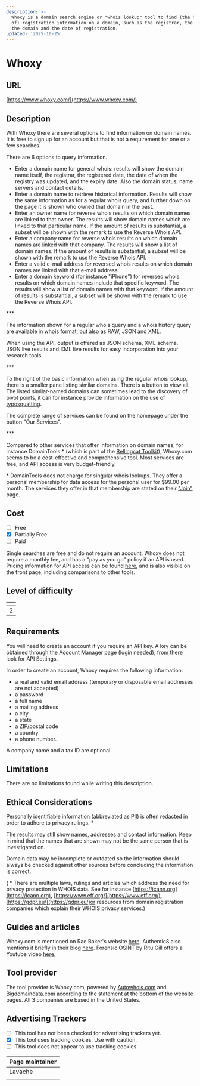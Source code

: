 ```yaml
---
description: >-
  Whoxy is a domain search engine or "whois lookup" tool to find (the history
  of) registration information on a domain, such as the registrar, the status of
  the domain and the date of registration.
updated: '2025-10-25'
---
```


# Whoxy

## URL

[https://www.whoxy.com/](https://www.whoxy.com/)

## Description

With Whoxy there are several options to find information on domain names. It is free to sign up for an account but that is not a requirement for one or a few searches.

There are 6 options to query information.

* Enter a domain name for general whois: results will show the domain name itself, the registrar, the registered date, the date of when the registry was updated, and the expiry date. Also the domain status, name servers and contact details.
* Enter a domain name to retrieve historical information. Results will show the same information as for a regular whois query, and further down on the page it is shown who owned that domain in the past.
* Enter an owner name for reverse whois results on which domain names are linked to that owner. The results will show domain names which are linked to that particular name. If the amount of results is substantial, a subset will be shown with the remark to use the Reverse Whois API.
* Enter a company name for reverse whois results on which domain names are linked with that company. The results will show a list of domain names. If the amount of results is substantial, a subset will be shown with the remark to use the Reverse Whois API.
* Enter a valid e-mail address for reversed whois results on which domain names are linked with that e-mail address.&#x20;
* Enter a domain keyword (for instance "iPhone") for reversed whois results on which domain names include that specific keyword. The results will show a list of domain names with that keyword. If the amount of results is substantial, a subset will be shown with the remark to use the Reverse Whois API.

\*\*\*

The information shown for a regular whois query and a whois history query are available in whois format, but also as RAW, JSON and XML.

When using the API, output is offered as JSON schema, XML schema, JSON live results and XML live results for easy incorporation into your research tools.

\*\*\*

To the right of the basic information when using the regular whois lookup, there is a smaller pane listing similar domains. There is a button to view all. The listed similar-named domains can sometimes lead to the discovery of pivot points, it can for instance provide information on the use of [typosquatting](https://en.wikipedia.org/wiki/Typosquatting).

The complete range of services can be found on the homepage under the button "Our Services".

\*\*\*

Compared to other services that offer information on domain names, for instance DomainTools \* (which is part of the [Bellingcat Toolkit](https://bellingcat.gitbook.io/toolkit/more/all-tools/domaintools-whois-lookup)), Whoxy.com seems to be a cost-effective and comprehensive tool. Most services are free, and API access is very budget-friendly.

\* DomainTools does not charge for singular whois lookups. They offer a personal membership for data access for the personal user for $99.00 per month. The services they offer in that membership are stated on their ["Join"](https://secure.domaintools.com/join/) page.

## Cost

* [ ] Free
* [x] Partially Free
* [ ] Paid

Single searches are free and do not require an account. Whoxy does not require a monthly fee, and has a "pay as you go" policy if an API is used. Pricing information for API access can be found [here](https://www.whoxy.com/pricing.php), and is also visible on the front page, including comparisons to other tools.

## Level of difficulty

<table><thead><tr><th data-type="rating" data-max="5"></th></tr></thead><tbody><tr><td>2</td></tr></tbody></table>

## Requirements

You will need to create an account if you require an API key. A key can be obtained through the Account Manager page (login needed), from there look for API Settings.

In order to create an account, Whoxy requires the following information:

* a real and valid email address (temporary or disposable email addresses are not accepted)
* a password
* a full name
* a mailing address
* a city
* a state
* a ZIP/postal code
* a country
* a phone number.

A company name and a tax ID are optional.

## Limitations

There are no limitations found while writing this description.

## Ethical Considerations

Personally identifiable information (abbreviated as [PII](https://en.wikipedia.org/wiki/Personal_data)) is often redacted in order to adhere to privacy rulings. \*

The results may still show names, addresses and contact information. Keep in mind that the names that are shown may not be the same person that is investigated on.

Domain data may be incomplete or outdated so the information should always be checked against other sources before concluding the information is correct.&#x20;

( \* There are multiple laws, rulings and articles which address the need for privacy protection in WHOIS data. See for instance [https://icann.org](https://icann.org), [https://www.eff.org/](https://www.eff.org/), [https://gdpr.eu/](https://gdpr.eu/)or resources from domain registration companies which explain their WHOIS privacy services.)

## Guides and articles

Whoxy.com is mentioned on Rae Baker's website [here](https://www.raebaker.net/blog/10-free-osint-tools-for-beginners-and-pros). Authentic8 also mentions it briefly in their blog [here](https://www.authentic8.com/blog/unmasking-website-ownership-using-osint). Forensic OSINT by Ritu Gill offers a Youtube video [here.](https://www.youtube.com/watch?v=EVbrdnmQawc)

## Tool provider

The tool provider is Whoxy.com, powered by [Autowhois.com](https://www.autowhois.com/) and [Bigdomaindata.com](https://www.bigdomaindata.com/) according to the statement at the bottom of the website pages. All 3 companies are based in the United States.

## Advertising Trackers

* [ ] This tool has not been checked for advertising trackers yet.
* [x] This tool uses tracking cookies. Use with caution.
* [ ] This tool does not appear to use tracking cookies.

| Page maintainer |
| --------------- |
| Lavache         |
|                 |
